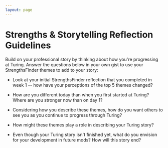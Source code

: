 ```yaml
---
layout: page
---
```


# Strengths & Storytelling Reflection Guidelines

Build on your professional story by thinking about how you're progressing at Turing. Answer the questions below in your own gist to use your StrengthsFinder themes to add to your story:

* Look at your initial StrengthsFinder reflection that you completed in week 1 -- how have your perceptions of the top 5 themes changed?

* How are you different today than when you first started at Turing? Where are you stronger now than on day 1?

* Considering how you describe these themes, how do you want others to see you as you continue to progress through Turing?

* How might these themes play a role in describing your Turing story?

* Even though your Turing story isn't finished yet, what do you envision for your development in future mods? How will this story end?
